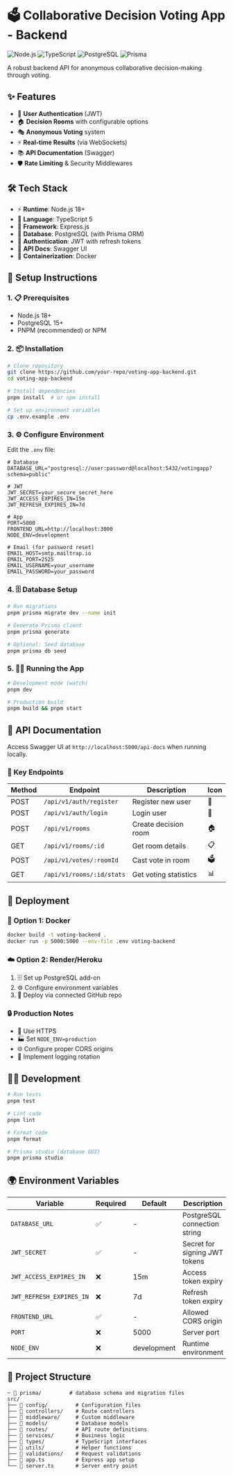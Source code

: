 # 🗳️ Collaborative Decision Voting App - Backend

![Node.js](https://img.shields.io/badge/Node.js-18.x-green)
![TypeScript](https://img.shields.io/badge/TypeScript-5.x-blue)
![PostgreSQL](https://img.shields.io/badge/PostgreSQL-15.x-blue)
![Prisma](https://img.shields.io/badge/Prisma-5.x-orange)

A robust backend API for anonymous collaborative decision-making through voting.

## ✨ Features

- 🔐 **User Authentication** (JWT)
- 🏠 **Decision Rooms** with configurable options
- 🎭 **Anonymous Voting** system
- ⚡ **Real-time Results** (via WebSockets)
- 📚 **API Documentation** (Swagger)
- 🛡️ **Rate Limiting** & Security Middlewares

## 🛠️ Tech Stack

- ⚡ **Runtime**: Node.js 18+
- 📘 **Language**: TypeScript 5
- 🚀 **Framework**: Express.js
- 🐘 **Database**: PostgreSQL (with Prisma ORM)
- 🔑 **Authentication**: JWT with refresh tokens
- 📖 **API Docs**: Swagger UI
- 🐳 **Containerization**: Docker

## 🚀 Setup Instructions

### 1. 📋 Prerequisites

- Node.js 18+
- PostgreSQL 15+
- PNPM (recommended) or NPM

### 2. 📦 Installation

```bash
# Clone repository
git clone https://github.com/your-repo/voting-app-backend.git
cd voting-app-backend

# Install dependencies
pnpm install  # or npm install

# Set up environment variables
cp .env.example .env
```

### 3. ⚙️ Configure Environment

Edit the `.env` file:

```env
# Database
DATABASE_URL="postgresql://user:password@localhost:5432/votingapp?schema=public"

# JWT
JWT_SECRET=your_secure_secret_here
JWT_ACCESS_EXPIRES_IN=15m
JWT_REFRESH_EXPIRES_IN=7d

# App
PORT=5000
FRONTEND_URL=http://localhost:3000
NODE_ENV=development

# Email (for password reset)
EMAIL_HOST=smtp.mailtrap.io
EMAIL_PORT=2525
EMAIL_USERNAME=your_username
EMAIL_PASSWORD=your_password
```

### 4. 🗄️ Database Setup

```bash
# Run migrations
pnpm prisma migrate dev --name init

# Generate Prisma client
pnpm prisma generate

# Optional: Seed database
pnpm prisma db seed
```

### 5. 🏃‍♂️ Running the App

```bash
# Development mode (watch)
pnpm dev

# Production build
pnpm build && pnpm start
```

## 📖 API Documentation

Access Swagger UI at `http://localhost:5000/api-docs` when running locally.

### 🔗 Key Endpoints

| Method | Endpoint | Description | Icon |
|--------|----------|-------------|------|
| POST | `/api/v1/auth/register` | Register new user | 👤 |
| POST | `/api/v1/auth/login` | Login user | 🔐 |
| POST | `/api/v1/rooms` | Create decision room | 🏠 |
| GET | `/api/v1/rooms/:id` | Get room details | 📋 |
| POST | `/api/v1/votes/:roomId` | Cast vote in room | 🗳️ |
| GET | `/api/v1/rooms/:id/stats` | Get voting statistics | 📊 |

## 🚀 Deployment

### 🐳 Option 1: Docker

```bash
docker build -t voting-backend .
docker run -p 5000:5000 --env-file .env voting-backend
```

### ☁️ Option 2: Render/Heroku

1. 🗄️ Set up PostgreSQL add-on
2. ⚙️ Configure environment variables
3. 🔗 Deploy via connected GitHub repo

### 🔒 Production Notes

- 🔐 Use HTTPS
- 🏭 Set `NODE_ENV=production`
- 🌐 Configure proper CORS origins
- 📝 Implement logging rotation

## 👨‍💻 Development

```bash
# Run tests
pnpm test

# Lint code
pnpm lint

# Format code
pnpm format

# Prisma studio (database GUI)
pnpm prisma studio
```

## 🌍 Environment Variables

| Variable | Required | Default | Description | Icon |
|----------|----------|---------|-------------|------|
| `DATABASE_URL` | ✅ | - | PostgreSQL connection string | 🗄️ |
| `JWT_SECRET` | ✅ | - | Secret for signing JWT tokens | 🔑 |
| `JWT_ACCESS_EXPIRES_IN` | ❌ | 15m | Access token expiry | ⏰ |
| `JWT_REFRESH_EXPIRES_IN` | ❌ | 7d | Refresh token expiry | 🔄 |
| `FRONTEND_URL` | ✅ | - | Allowed CORS origin | 🌐 |
| `PORT` | ❌ | 5000 | Server port | 🚪 |
| `NODE_ENV` | ❌ | development | Runtime environment | 🏗️ |

## 📁 Project Structure

```
─ 📁 prisma/         # database schema and migration files
src/
├── 📁 config/         # Configuration files
├── 📁 controllers/    # Route controllers
├── 📁 middleware/     # Custom middleware
├── 📁 models/         # Database models
├── 📁 routes/         # API route definitions
├── 📁 services/       # Business logic
├── 📁 types/          # TypeScript interfaces
├── 📁 utils/          # Helper functions
├── 📁 validations/    # Request validations
├── 📄 app.ts          # Express app setup
└── 📄 server.ts       # Server entry point
```
